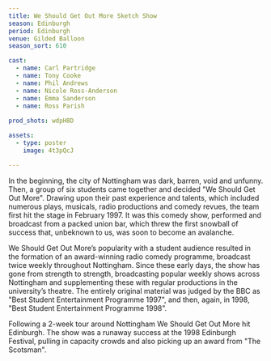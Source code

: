 ```yaml
---
title: We Should Get Out More Sketch Show
season: Edinburgh
period: Edinburgh
venue: Gilded Balloon
season_sort: 610

cast:
  - name: Carl Partridge
  - name: Tony Cooke
  - name: Phil Andrews
  - name: Nicole Ross-Anderson
  - name: Emma Sanderson
  - name: Ross Parish
  
prod_shots: wdpH8D

assets:
  - type: poster
    image: 4t3pQcJ

---
```


In the beginning, the city of Nottingham was dark, barren, void and unfunny. Then, a group of six students came together and decided "We Should Get Out More". Drawing upon their past experience and talents, which included numerous plays, musicals, radio productions and comedy revues, the team first hit the stage in February 1997. It was this comedy show, performed and broadcast from a packed union bar, which threw the first snowball of success that, unbeknown to us, was soon to become an avalanche.

We Should Get Out More’s popularity with a student audience resulted in the formation of an award-winning radio comedy programme, broadcast twice weekly throughout Nottingham. Since these early days, the show has gone from strength to strength, broadcasting popular weekly shows across Nottingham and supplementing these with regular productions in the university’s theatre. The entirely original material was judged by the BBC as "Best Student Entertainment Programme 1997", and then, again, in 1998, "Best Student Entertainment Programme 1998".

Following a 2-week tour around Nottingham We Should Get Out More hit Edinburgh. The show was a runaway success at the 1998 Edinburgh Festival, pulling in capacity crowds and also picking up an award from "The Scotsman".
